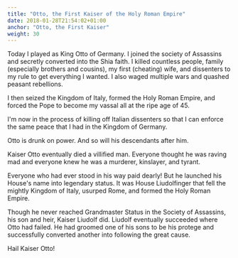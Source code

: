 ```yaml
---
title: "Otto, the First Kaiser of the Holy Roman Empire"
date: 2018-01-28T21:54:02+01:00
anchor: "Otto, the First Kaiser"
weight: 30
---
```


Today I played as King Otto of Germany. I joined the society of Assassins and secretly converted into the Shia faith. I killed countless people, family (especially brothers and cousins), my first (cheating) wife, and dissenters to my rule to get everything I wanted. I also waged multiple wars and quashed peasant rebellions.

I then seized the Kingdom of Italy, formed the Holy Roman Empire, and forced the Pope to become my vassal all at the ripe age of 45.

I'm now in the process of killing off Italian dissenters so that I can enforce the same peace that I had in the Kingdom of Germany.

Otto is drunk on power. And so will his descendants after him.


Kaiser Otto eventually died a villified man. Everyone thought he was raving mad and everyone knew he was a murderer, kinslayer, and tyrant.

Everyone who had ever stood in his way paid dearly! But he launched his House's name into legendary status. It was House Liudolfinger that fell the mightly Kingdom of Italy, usurped Rome, and formed the Holy Roman Empire. 

Though he never reached Grandmaster Status in the Society of Assassins, his son and heir, Kaiser Liudolf did. Liudolf eventually succeeded where Otto had failed. He had groomed one of his sons to be his protege and successfully converted another into following the great cause.

Hail Kaiser Otto!
